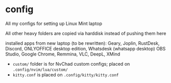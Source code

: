 # config

All my configs for setting up Linux Mint laptop

All other heavy folders are copied via harddisk instead of pushing them here

installed apps from new laptop (to be rewritten): Geary, Joplin, RustDesk,
Discord, ONLYOFFICE desktop edition, Whatsdesk (whatsapp desktop) OBS Studio,
Google Chrome, Remmina, VLC, DeepL, XMind

- `custom/` folder is for NvChad custom configs; placed on
  `.config/nvim/lua/custom/`
- `kitty.conf` is placed on `.config/kitty/kitty.conf`
